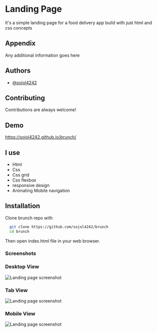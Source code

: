 
# Landing Page

It's a simple landing page for a food delivery app build with just html and css concepts

## Appendix

Any additional information goes here

  
## Authors

- [@sojol4242](https://github.com/sojol4242)
  
 
## Contributing

Contributions are always welcome!


  
## Demo
https://sojol4242.github.io/brunch/
  
## I use

- Html
- Css
- Css grid
- Css flexbox
- responsive design
- Animating Mobile navigation

  
## Installation

Clone brunch repo with

```bash
  git clone https://github.com/sojol4242/brunch
  cd brunch
```
Then open index.html file in your web browser.
    
### Screenshots
### Desktop View
![Landing page screenshot](https://i.ibb.co/PCrWT8x/food-app.png/700x500?text=Hero)
 
### Tab View
![Landing page screenshot](https://i.ibb.co/tbsXKdN/Fire-Shot-Capture-065-Food-Order-App-Landing-Page-127-0-0-1.png/468x300?text=Hero)
### Mobile View
![Landing page screenshot](https://i.ibb.co/r64rwdQ/Fire-Shot-Capture-066-Food-Order-App-Landing-Page-127-0-0-1.png/468x300?text=Hero)

  
